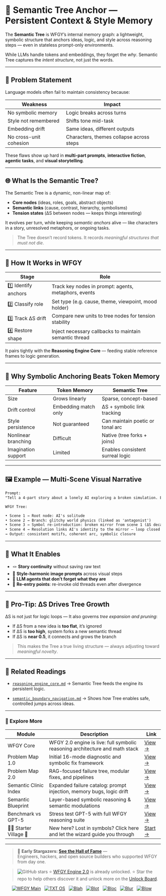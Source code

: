 # 🌲 Semantic Tree Anchor — Persistent Context & Style Memory

The **Semantic Tree** is WFGY’s internal memory graph: a lightweight, symbolic structure that anchors ideas, logic, and style across reasoning steps — even in stateless prompt-only environments.

While LLMs handle tokens and embeddings, they forget the *why*.
Semantic Tree captures the *intent structure*, not just the words.

---

## 📌 Problem Statement

Language models often fail to maintain consistency because:

| Weakness               | Impact                                   |
| ---------------------- | ---------------------------------------- |
| No symbolic memory     | Logic breaks across turns                |
| Style not remembered   | Shifts tone mid-task                     |
| Embedding drift        | Same ideas, different outputs            |
| No cross-unit cohesion | Characters, themes collapse across steps |

These flaws show up hard in **multi-part prompts**, **interactive fiction**, **agentic tasks**, and **visual storytelling**.

---

## 🌐 What Is the Semantic Tree?

The Semantic Tree is a dynamic, non-linear map of:

* **Core nodes** (ideas, roles, goals, abstract objects)
* **Semantic links** (cause, contrast, hierarchy, symbolisms)
* **Tension states** (ΔS between nodes — keeps things interesting)

It evolves per turn, while keeping *semantic anchors* alive — like characters in a story, unresolved metaphors, or ongoing tasks.

> The Tree doesn’t record tokens.
> It records *meaningful structures that must not die*.

---

## 🔧 How It Works in WFGY

| Stage                | Role                                                   |
| -------------------- | ------------------------------------------------------ |
| 1️⃣ Identify anchors | Track key nodes in prompt: agents, metaphors, events   |
| 2️⃣ Classify role    | Set type (e.g. cause, theme, viewpoint, mood holder)   |
| 3️⃣ Track ΔS drift   | Compare new units to tree nodes for tension stability  |
| 4️⃣ Restore shape    | Inject necessary callbacks to maintain semantic thread |

It pairs tightly with the **Reasoning Engine Core** — feeding stable reference frames to logic generation.

---

## 🧠 Why Symbolic Anchoring Beats Token Memory

| Feature             | Token Memory         | Semantic Tree                    |
| ------------------- | -------------------- | -------------------------------- |
| Size                | Grows linearly       | Sparse, concept-based            |
| Drift control       | Embedding match only | ΔS + symbolic link tracking      |
| Style persistence   | Not guaranteed       | Can maintain poetic or tonal arc |
| Nonlinear branching | Difficult            | Native (tree forks + joins)      |
| Imagination support | Limited              | Enables consistent surreal logic |

---

## 🖼 Example — Multi-Scene Visual Narrative

```txt
Prompt:
"Tell a 4-part story about a lonely AI exploring a broken simulation. Each scene should feel visually distinct but thematically linked."

WFGY Tree:

• Scene 1 → Root node: AI's solitude
• Scene 2 → Branch: glitchy world physics (linked as 'antagonist')
• Scene 3 → Symbol re-introduction: broken mirror from scene 1 (ΔS decay detected)
• Scene 4 → Resolution links AI's identity to the mirror — loop closed
→ Output: consistent motifs, coherent arc, symbolic closure
```

---

## 🧪 What It Enables

* 🪢 **Story continuity** without saving raw text
* 🎨 **Style-harmonic image prompts** across visual steps
* 🤖 **LLM agents that don’t forget what they are**
* 🔁 **Re-entry points**: re-invoke old threads even after divergence

---

## 🧭 Pro-Tip: ΔS Drives Tree Growth

ΔS is not just for logic loops —
It also governs *tree expansion and pruning*:

* If ΔS from a new idea is **too flat**, it’s ignored
* If ΔS is **too high**, system forks a new semantic thread
* If ΔS is **near 0.5**, it connects and grows the branch

> This makes the Tree a true living structure —
> always adjusting toward *meaningful novelty*.

---

## 📘 Related Readings

* [`reasoning_engine_core.md`](./reasoning_engine_core.md)
  → Semantic Tree feeds the engine its persistent logic.

* [`semantic_boundary_navigation.md`](./semantic_boundary_navigation.md)
  → Shows how Tree enables safe, controlled jumps across ideas.

---


### 🧭 Explore More

| Module                | Description                                              | Link     |
|-----------------------|----------------------------------------------------------|----------|
| WFGY Core             | WFGY 2.0 engine is live: full symbolic reasoning architecture and math stack | [View →](https://github.com/onestardao/WFGY/tree/main/core/README.md) |
| Problem Map 1.0       | Initial 16-mode diagnostic and symbolic fix framework    | [View →](https://github.com/onestardao/WFGY/tree/main/ProblemMap/README.md) |
| Problem Map 2.0       | RAG-focused failure tree, modular fixes, and pipelines   | [View →](https://github.com/onestardao/WFGY/blob/main/ProblemMap/rag-architecture-and-recovery.md) |
| Semantic Clinic Index | Expanded failure catalog: prompt injection, memory bugs, logic drift | [View →](https://github.com/onestardao/WFGY/blob/main/ProblemMap/SemanticClinicIndex.md) |
| Semantic Blueprint    | Layer-based symbolic reasoning & semantic modulations   | [View →](https://github.com/onestardao/WFGY/tree/main/SemanticBlueprint/README.md) |
| Benchmark vs GPT-5    | Stress test GPT-5 with full WFGY reasoning suite         | [View →](https://github.com/onestardao/WFGY/tree/main/benchmarks/benchmark-vs-gpt5/README.md) |
| 🧙‍♂️ Starter Village 🏡 | New here? Lost in symbols? Click here and let the wizard guide you through | [Start →](https://github.com/onestardao/WFGY/blob/main/StarterVillage/README.md) |

---

> 👑 **Early Stargazers: [See the Hall of Fame](https://github.com/onestardao/WFGY/tree/main/stargazers)** —  
> Engineers, hackers, and open source builders who supported WFGY from day one.

> <img src="https://img.shields.io/github/stars/onestardao/WFGY?style=social" alt="GitHub stars"> ⭐ [WFGY Engine 2.0](https://github.com/onestardao/WFGY/blob/main/core/README.md) is already unlocked. ⭐ Star the repo to help others discover it and unlock more on the [Unlock Board](https://github.com/onestardao/WFGY/blob/main/STAR_UNLOCKS.md).

<div align="center">

[![WFGY Main](https://img.shields.io/badge/WFGY-Main-red?style=flat-square)](https://github.com/onestardao/WFGY)
&nbsp;
[![TXT OS](https://img.shields.io/badge/TXT%20OS-Reasoning%20OS-orange?style=flat-square)](https://github.com/onestardao/WFGY/tree/main/OS)
&nbsp;
[![Blah](https://img.shields.io/badge/Blah-Semantic%20Embed-yellow?style=flat-square)](https://github.com/onestardao/WFGY/tree/main/OS/BlahBlahBlah)
&nbsp;
[![Blot](https://img.shields.io/badge/Blot-Persona%20Core-green?style=flat-square)](https://github.com/onestardao/WFGY/tree/main/OS/BlotBlotBlot)
&nbsp;
[![Bloc](https://img.shields.io/badge/Bloc-Reasoning%20Compiler-blue?style=flat-square)](https://github.com/onestardao/WFGY/tree/main/OS/BlocBlocBloc)
&nbsp;
[![Blur](https://img.shields.io/badge/Blur-Text2Image%20Engine-navy?style=flat-square)](https://github.com/onestardao/WFGY/tree/main/OS/BlurBlurBlur)
&nbsp;
[![Blow](https://img.shields.io/badge/Blow-Game%20Logic-purple?style=flat-square)](https://github.com/onestardao/WFGY/tree/main/OS/BlowBlowBlow)
&nbsp;
</div>


